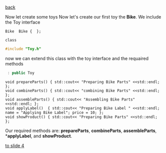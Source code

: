 [back](./page02.md)

Now let create some toys
Now let's create our first toy the **Bike**. We include the Toy interface 

```
Bike  Bike {  };
```

```
class 
```


```cpp
#include "Toy.h"
```
now we can extend this class with the toy interface and the requaired methods
```cpp
 : public Toy
```

```
void prepareParts() { std::cout<< "Preparing Bike Parts" <<std::endl; };
void combineParts() { std::cout<< "combining Bike Parts" <<std::endl; };
void assembleParts() { std::cout<< "Assembling Bike Parts" <<std::endl; };
void applyLabel()  { std::cout<< "Preparing Bike Label " <<std::endl; name = "Applying Bike Label"; price = 10; };
void showProduct() { std::cout<< "Preparing Bike Parts" <<std::endl; };
```


Our required methods are: **prepareParts**, **combineParts**, **assembleParts**, ***applyLabel**,  and **showProduct**.


[to slide 4](./page04.md)


